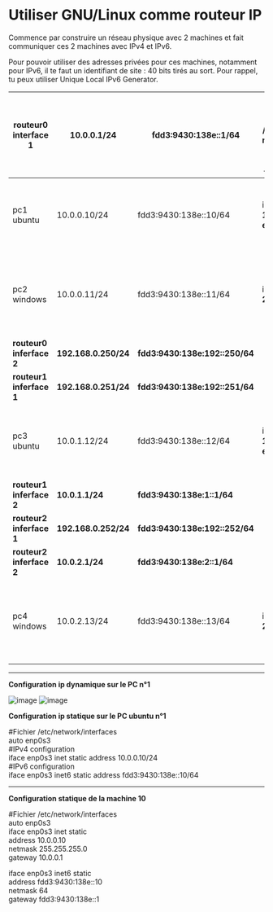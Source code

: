 # Utiliser GNU/Linux comme routeur IP


Commence par construire un réseau physique avec 2 machines et fait communiquer ces 2 machines avec IPv4 et IPv6.

Pour pouvoir utiliser des adresses privées pour ces machines, notamment pour IPv6, il te faut un identifiant de site : 40 bits tirés au sort.
Pour rappel, tu peux utiliser Unique Local IPv6 Generator.

|  routeur0 interface 1|10.0.0.1/24 |fdd3:9430:138e::1/64  |pour activer le routage, édite le fichier /etc/sysctl.conf --> net.ipv4.ip_forward = 1 --> tape la commande sysctl -p /etc/sysctl.conf  |   |
|---|---|---|---|---|
| pc1 ubuntu | 10.0.0.10/24  |fdd3:9430:138e::10/64   | ip address add **10.0.0.10/24 dev enp0s3**  |ip route add default via **10.0.0.1** --> ip route add default via **fdd3:9430:138e::1** --> ping **192.168.0.250/24** --> ping **fdd3:9430:138e:192::250**|
|  pc2 windows | 10.0.0.11/24  |fdd3:9430:138e::11/64  | ipconfig **10.0.0.11 255.2555.255.0**  |netsh interface ipv4 add route 0.0.0.0/0 **10.0.0.1** --> netsh interface ipv6 add route **::0 fdd3:9430:138e::1** --> ping **192.168.0.250/24** --> ping **fdd3:9430:138e:192::250** |
| **routeur0 inferface 2** |**192.168.0.250/24**  |**fdd3:9430:138e:192::250/64**  |   |   |   |
| **routeur1 inferface 1** |**192.168.0.251/24**  |**fdd3:9430:138e:192::251/64**  |   |   |   |
| pc3 ubuntu | 10.0.1.12/24  |fdd3:9430:138e::12/64   | ip address add **10.0.0.12/24 dev enp0s3**  |ip route add default via **10.0.1.1** --> ip route add default via **fdd3:9430:138e::10** --> ping **192.168.0.250/24** --> ping **fdd3:9430:138e:192::250**|
| **routeur1 inferface 2** |**10.0.1.1/24**  |**fdd3:9430:138e:1::1/64**  |   |   |   |
| **routeur2 inferface 1** |**192.168.0.252/24**  |**fdd3:9430:138e:192::252/64**  |   |   |   |
| **routeur2 inferface 2** |**10.0.2.1/24**  |**fdd3:9430:138e:2::1/64**  |   |   |   |
|  pc4 windows | 10.0.2.13/24  |fdd3:9430:138e::13/64  | ipconfig **10.0.2.13 255.2555.255.0**  |netsh interface ipv4 add route 0.0.0.0/0 **10.0.2.1** --> netsh interface ipv6 add route **::0 fdd3:9430:138e::10** --> ping **192.168.0.250/24** --> ping **fdd3:9430:138e:192::250** |
______

**Configuration ip dynamique sur le PC n°1**   

![image](https://github.com/techerbeatrice/Utiliser_GNU_Linux_comme_routeur_IP/assets/138071140/2a4473ab-1a0b-4bfa-8d51-9188b6b3e03f)
![image](https://github.com/techerbeatrice/Utiliser_GNU_Linux_comme_routeur_IP/assets/138071140/c2b89aa1-857c-4280-99d0-fe9d712acadf)

**Configuration ip statique sur le PC ubuntu n°1**    

#Fichier /etc/network/interfaces  
auto enp0s3    
#IPv4 configuration   
iface enp0s3 inet static address 10.0.0.10/24     
#IPv6 configuration   
iface enp0s3 inet6 static address fdd3:9430:138e::10/64     

____

**Configuration statique de la machine 10**  

#Fichier /etc/network/interfaces   
auto enp0s3   
iface enp0s3 inet static   
	address 10.0.0.10   
	netmask 255.255.255.0   
	gateway 10.0.0.1   

iface enp0s3 inet6 static   
	address fdd3:9430:138e::10   
	netmask 64   
	gateway fdd3:9430:138e::1    
